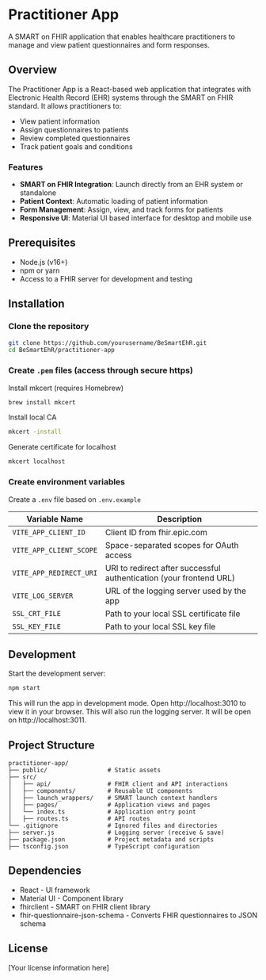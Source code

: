 # Practitioner App

A SMART on FHIR application that enables healthcare practitioners to manage and view patient questionnaires and form responses.

## Overview

The Practitioner App is a React-based web application that integrates with Electronic Health Record (EHR) systems through the SMART on FHIR standard. It allows practitioners to:

- View patient information
- Assign questionnaires to patients
- Review completed questionnaires
- Track patient goals and conditions

### Features

- **SMART on FHIR Integration**: Launch directly from an EHR system or standalone
- **Patient Context**: Automatic loading of patient information
- **Form Management**: Assign, view, and track forms for patients
- **Responsive UI**: Material UI based interface for desktop and mobile use

## Prerequisites

- Node.js (v16+)
- npm or yarn
- Access to a FHIR server for development and testing

## Installation

### Clone the repository

```bash
git clone https://github.com/yourusername/BeSmartEhR.git
cd BeSmartEhR/practitioner-app
```

### Create `.pem` files (access through secure https)

Install mkcert (requires Homebrew)

```bash
brew install mkcert
```

Install local CA

```bash
mkcert -install
```

Generate certificate for localhost

```bash
mkcert localhost
```

### Create environment variables

Create a `.env` file based on `.env.example`

| Variable Name           | Description                                                         |
| ----------------------- | ------------------------------------------------------------------- |
| `VITE_APP_CLIENT_ID`    | Client ID from fhir.epic.com                                        |
| `VITE_APP_CLIENT_SCOPE` | Space-separated scopes for OAuth access                             |
| `VITE_APP_REDIRECT_URI` | URI to redirect after successful authentication (your frontend URL) |
| `VITE_LOG_SERVER`       | URL of the logging server used by the app                           |
| `SSL_CRT_FILE`          | Path to your local SSL certificate file                             |
| `SSL_KEY_FILE`          | Path to your local SSL key file                                     |

## Development

Start the development server:

```bash
npm start
```

This will run the app in development mode. Open http://localhost:3010 to view it in your browser.
This will also run the logging server. It will be open on http://localhost:3011.

## Project Structure

```
practitioner-app/
├── public/                 # Static assets
├── src/
│   ├── api/                # FHIR client and API interactions
│   ├── components/         # Reusable UI components
│   ├── launch_wrappers/    # SMART launch context handlers
│   ├── pages/              # Application views and pages
│   └── index.ts            # Application entry point
│   ├── routes.ts           # API routes
└── .gitignore              # Ignored files and directories
├── server.js               # Logging server (receive & save)
├── package.json            # Project metadata and scripts
├── tsconfig.json           # TypeScript configuration
```

## Dependencies

- React - UI framework
- Material UI - Component library
- fhirclient - SMART on FHIR client library
- fhir-questionnaire-json-schema - Converts FHIR questionnaires to JSON schema

## License

[Your license information here]
